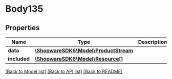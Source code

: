 # Body135

## Properties
Name | Type | Description | Notes
------------ | ------------- | ------------- | -------------
**data** | [**\ShopwareSDK6\Model\ProductStream**](ProductStream.md) |  | [optional] 
**included** | [**\ShopwareSDK6\Model\Resource[]**](Resource.md) |  | [optional] 

[[Back to Model list]](../../README.md#documentation-for-models) [[Back to API list]](../../README.md#documentation-for-api-endpoints) [[Back to README]](../../README.md)

